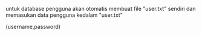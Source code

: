 untuk database pengguna akan otomatis membuat file "user.txt" sendiri dan memasukan data pengguna kedalam "user.txt"

(username,password)
